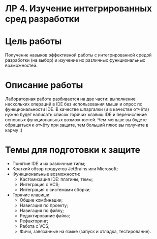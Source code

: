 # ЛР 4. Изучение интегрированных сред разработки

# Цель работы

Получение навыков эффективной работы с интегрированной средой разработки (на выбор) и изучение их различных функциональных возможностей.

# Описание работы

Лабораторная работа разбивается на две части: выполнение нескольких операций в IDE без использования мыши и опрос по функциональности IDE. В качестве шпаргалки (и в качестве отчёта) нужно будет написать список горячих клавиш IDE и перечисление основных функциональных возможностей. Чем меньше вы будете обращаться к отчёту при защите, тем больший плюс вы получите в карму :)

# Темы для подготовки к защите

- Понятие IDE и их различные типы;
- Краткий обзор продуктов JetBrains или Microsoft;
- Функциональные возможности:
    - Кастомизация IDE: плагины, темы;
    - Интеграция с VCS;
    - Интеграция с системами сборки;
- Горячие клавиши:
    - Общие комбинации;
    - Навигация по проекту;
    - Навигация по файлу;
    - Редактирование файла;
    - Рефакторинг;
    - Работа с VCS;
    - Фичи, завязанные на языке (запуск и отладка, тестирование).